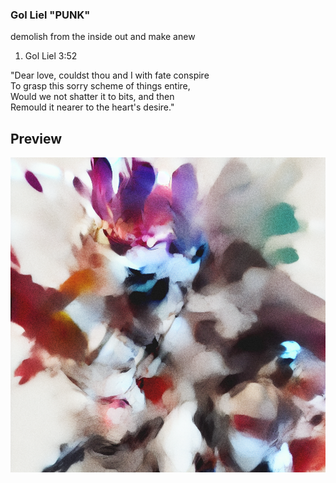 ### Gol Liel "PUNK"

demolish from the inside out and make anew

1. Gol Liel 3:52

"Dear love, couldst thou and I with fate conspire
<br>
To grasp this sorry scheme of things entire,
<br>
Would we not shatter it to bits, and then
<br>
Remould it nearer to the heart's desire."


## Preview

![](https://raw.githubusercontent.com/SYNHMN/GOL-LIEL/main/preview/Preview-1.png)